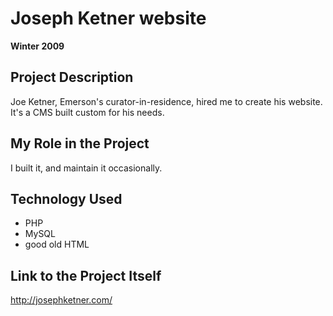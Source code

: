 # Joseph Ketner website

**Winter 2009**

## Project Description

Joe Ketner, Emerson's curator-in-residence, hired me to create his website. It's a CMS built custom for his needs.

## My Role in the Project

I built it, and maintain it occasionally.

## Technology Used

- PHP
- MySQL
- good old HTML

## Link to the Project Itself

http://josephketner.com/